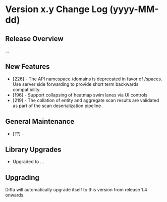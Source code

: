 # Version x.y Change Log (yyyy-MM-dd)

## Release Overview

...

## New Features

* [226] - The API namespace /domains is deprecated in favor of /spaces. Use server side forwarding to provide short term backwards compatibility.
* [196] - Support collapsing of heatmap swim lanes via UI controls
* [219] - The collation of entity and aggregate scan results are validated as part of the scan deserialization pipeline

## General Maintenance

* [??] -

## Library Upgrades

* Upgraded to ...

## Upgrading

Diffa will automatically upgrade itself to this version from release 1.4 onwards.
